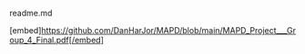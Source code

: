 readme.md


[embed]https://github.com/DanHarJor/MAPD/blob/main/MAPD_Project___Group_4_Final.pdf[/embed]
